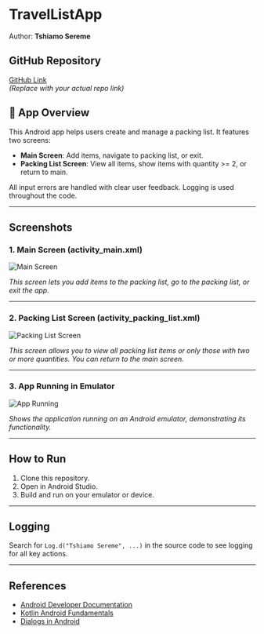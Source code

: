 # TravelListApp

Author: **Tshiamo Sereme**

## GitHub Repository

[GitHub Link](https://github.com/YourUsername/practic-guide)  
*(Replace with your actual repo link)*

## 📱 App Overview

This Android app helps users create and manage a packing list. It features two screens:
- **Main Screen**: Add items, navigate to packing list, or exit.
- **Packing List Screen**: View all items, show items with quantity >= 2, or return to main.

All input errors are handled with clear user feedback. Logging is used throughout the code.

---

## Screenshots

### 1. Main Screen (activity_main.xml)

![Main Screen](screenshots/screen1.png)

*This screen lets you add items to the packing list, go to the packing list, or exit the app.*

---

### 2. Packing List Screen (activity_packing_list.xml)

![Packing List Screen](screenshots/screen2.png)

*This screen allows you to view all packing list items or only those with two or more quantities. You can return to the main screen.*

---

### 3. App Running in Emulator

![App Running](screenshots/screen3.png)

*Shows the application running on an Android emulator, demonstrating its functionality.*

---

## How to Run

1. Clone this repository.
2. Open in Android Studio.
3. Build and run on your emulator or device.

---

## Logging

Search for `Log.d("Tshiamo Sereme", ...)` in the source code to see logging for all key actions.

---

## References

- [Android Developer Documentation](https://developer.android.com/docs)
- [Kotlin Android Fundamentals](https://developer.android.com/kotlin)
- [Dialogs in Android](https://developer.android.com/guide/topics/ui/dialogs)

